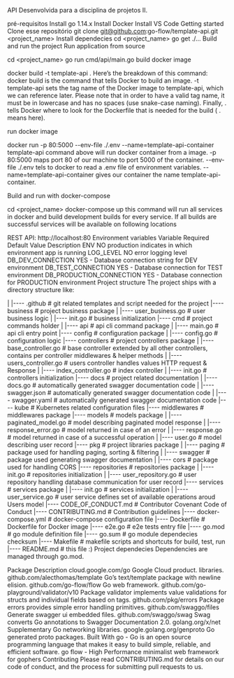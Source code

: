 API Desenvolvida para a disciplina de projetos II.

pré-requisitos
Install go 1.14.x
Install Docker
Install VS Code
Getting started
Clone esse repositório
git clone git@github.com:go-flow/template-api.git <project_name>
Install dependecies
cd <project_name>
go get ./...
Build and run the project
Run application from source

cd <project_name>
go run  cmd/api/main.go
build docker image

docker build -t template-api .
Here’s the breakdown of this command: docker build is the command that tells Docker to build an image. -t template-api sets the tag name of the Docker image to template-api, which we can reference later. Please note that in order to have a valid tag name, it must be in lowercase and has no spaces (use snake-case naming). Finally, . tells Docker where to look for the Dockerfile that is needed for the build ( . means here).

run docker image

docker run  -p 80:5000 --env-file ./.env  --name=template-api-container template-api
command above will run docker container from a image. -p 80:5000 maps port 80 of our machine to port 5000 of the container. --env-file ./.env tels to docker to read a .env file of environment variables. --name=template-api-container gives our container the name template-api-container.

Build and run with docker-compose

cd <project_name>
docker-compose up
this command will run all services in docker and build development builds for every service. If all builds are successful services will be available on following locations

REST API: http://localhost:80
Environment variables
Variable	Required	Default Value	Description
ENV	NO	production	indicates in which environment app is running
LOG_LEVEL	NO	error	logging level
DB_DEV_CONNECTION	YES	-	Database connection string for DEV environment
DB_TEST_CONNECTION	YES	-	Database connection for TEST environment
DB_PRODUCTION_CONNECTION	YES	-	Database connection for PRODUCTION environment
Project structure
The project ships with a directory structure like:

|
|---- .github                           # git related templates and script needed for the project
|---- business                          # project business package
|     |---- user_business.go            # user business logic
|     |---- init.go                     # business initialization
|---- cmd                               # project commands holder
|     |---- api                         # api  cli command package
|           |---- main.go               # api cli entry point
|---- config                            # configuration package
|     |---- config.go                   # configuration logic
|---- controllers                       # project controllers package
|     |---- base_controller.go          # base controller extended by all other controllers, contains per controller middlewares & helper methods
|     |---- users_controller.go         # users controller handles values HTTP request & Response
|     |---- index_controller.go         # index controller
|     |---- init.go                     # controllers initialization
|---- docs                              # project related documentation
|     |---- docs.go                     # automatically generated swagger documentation code
|     |---- swagger.json                # automatically generated swagger documentation code
|     |---- swagger.yaml                # automatically generated swagger documentation code
|---- kube                              # Kubernetes related configuration files
|---- middlewares                       # middlewares package
|---- models                            # models package
|     |---- paginated_model.go          # model describing paginated model response
|     |---- response_error.go           # model returned in case of an error
|     |---- response.go                 # model returned in case of a successful operation
|     |---- user.go                     # model describing user record
|---- pkg                               # project libraries package
|     |---- paging                      # package used for handling paging, sorting & filtering
|     |---- swagger                     # package used generating swagger documentation
|     |---- cors                        # package used for handling CORS
|---- repositories                      # repositories package
|     |---- init.go                     # repositories initialization
|     |---- user_repository.go          # user repository handling database communication for user record
|---- services                          # services package
|     |---- init.go                     # services initialization
|     |---- user_service.go             # user service defines set of available operations aroud Users model
|---- CODE_OF_CONDUCT.md                # Contributor Covenant Code of Conduct
|---- CONTRIBUTING.md                   # Contribution guidelines
|---- docker-compose.yml                # docker-compose configuration file
|---- Dockerfile                        # Dockerfile for Docker image
|---- e2e.go                            # e2e tests entry file
|---- go.mod                            # go module definition file
|---- go.sum                            # go module dependecies checksum
|---- Makefile                          # makefile scripts and shortcuts for build, test, run
|---- README.md                         # this file :)
Project dependecies
Dependencies are managed through go.mod.

Package	Description
cloud.google.com/go	Google Cloud product. libraries.
github.com/alecthomas/template	Go’s text/template package with newline elision.
github.com/go-flow/flow	Go web framework.
github.com/go-playground/validator/v10	Package validator implements value validations for structs and individual fields based on tags.
github.com/pkg/errors	Package errors provides simple error handling primitives.
github.com/swaggo/files	Generate swagger ui embedded files.
github.com/swaggo/swag	Swag converts Go annotations to Swagger Documentation 2.0.
golang.org/x/net	Supplementary Go networking libraries.
google.golang.org/genproto	Go generated proto packages.
Built With
go - Go is an open source programming language that makes it easy to build simple, reliable, and efficient software.
go flow - High Performance minimalist web framework for gophers
Contributing
Please read CONTRIBUTING.md for details on our code of conduct, and the process for submitting pull requests to us.